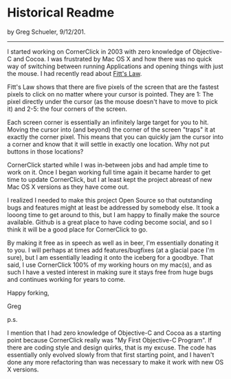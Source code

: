 Historical Readme
=====

by Greg Schueler, 9/12/201.
- - - 

I started working on CornerClick in 2003 with zero knowledge of Objective-C and Cocoa.  I was frustrated by Mac OS X and how there was no quick way of switching between running Applications 
and opening things with just the mouse. I had recently read about [Fitt's Law](http://en.wikipedia.org/wiki/Fitt's_law).

Fitt's Law shows that there are five pixels of the screen that are the fastest pixels to click on
no matter where your cursor is pointed.  They are 1: The pixel directly under the cursor (as the mouse doesn't have to move to pick it) and 2-5: the four corners of the screen.

Each screen corner is essentially an infinitely large target for you to hit.  Moving the cursor into (and beyond) the corner of the screen "traps" it at exactly the corner pixel.  This means that you can quickly jam the cursor into a corner and know that it will settle in exactly one location. Why not put buttons in those locations?

CornerClick started while I was in-between jobs and had ample time to work on it. Once I began 
working full time again it became harder to get time to update CornerClick, but I at least kept the project abreast of new Mac OS X versions as they have come out.

I realized I needed to make this project Open Source so that outstanding bugs and features might
at least be addressed by somebody else.  It took a looong time to get around to this, but I am happy to finally make the source available.  Github is a great place to have coding become social, and so I think it will be a good place for CornerClick to go.

By making it free as in speech as well as in beer, I'm essentially donating it to you.  I will perhaps
at times add features/bugfixes (at a glacial pace I'm sure), but I am essentially leading it onto the iceberg for a goodbye. That said, I use CornerClick 100% of my working hours on my mac(s), and as such I have a vested interest in making sure it stays free from huge bugs and continues working for years to come.

Happy forking,

Greg

p.s. 

I mention that I had zero knowledge of Objective-C and Cocoa as a starting point because CornerClick really was "My First Objective-C Program".  If there are coding style and design quirks, that is my excuse. The code has essentially only evolved slowly from that first starting point, and I haven't done any more refactoring than was necessary to make it work with new OS X versions.